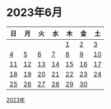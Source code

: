 # 2023年6月

|日|月|火|水|木|金|土|
|--|--|--|--|--|--|--|
|||||[1](./01.md)|[2](./02.md)|[3](./03.md)|
|[4](./04.md)|[5](./05.md)|[6](./06.md)|[7](./07.md)|[8](./08.md)|[9](./09.md)|[10](./10.md)|
|[11](./11.md)|[12](./12.md)|[13](./13.md)|[14](./14.md)|[15](./15.md)|[16](./16.md)|[17](./17.md)|
|[18](./18.md)|[19](./19.md)|[20](./20.md)|[21](./21.md)|[22](./22.md)|[23](./23.md)|[24](./24.md)|
|[25](./25.md)|[26](./26.md)|[27](./27.md)|[28](./28.md)|[29](./29.md)|[30](./30.md)|||

[2023年](../README.md)

